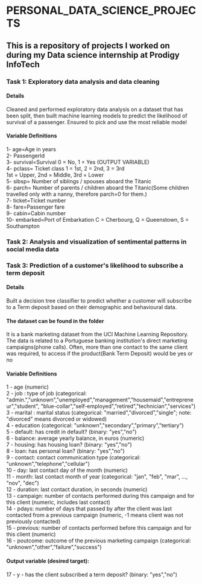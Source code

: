 # PERSONAL_DATA_SCIENCE_PROJECTS
## This is a repository of projects I worked on during my Data science internship at Prodigy InfoTech
### Task 1: Exploratory data analysis and data cleaning
#### Details
Cleaned and performed exploratory data analysis on a dataset that has been split, then built machine learning models to predict the likelihood of survival of a passenger. Ensured to pick and use the most reliable model
#### Variable Definitions
1- age=Age in years  
2- PassengerId  
3- survival=Survival	0 = No, 1 = Yes  (OUTPUT VARIABLE)  
4- pclass= Ticket class	1 = 1st, 2 = 2nd, 3 = 3rd  
 1st = Upper, 2nd = Middle, 3rd = Lower  
5- sibsp= Number of siblings / spouses aboard the Titanic  
6- parch= Number of parents / children aboard the Titanic(Some children travelled only with a nanny, therefore parch=0 for them.)  
7- ticket=Ticket number  
8- fare=Passenger fare  
9- cabin=Cabin number  
10- embarked=Port of Embarkation	C = Cherbourg, Q = Queenstown, S = Southampton
### Task 2: Analysis and visualization of sentimental patterns in social media data
### Task 3: Prediction of a customer's likelihood to subscribe a term deposit
#### Details
Built a decision tree classifier to predict whether a customer will subscribe to a Term deposit based on their demographic and behavioural data. 
#### The dataset can be found in the folder
It is a bank marketing dataset from the UCI Machine Learning Repository. The data is related to a Portuguese banking institution's direct marketing campaigns(phone calls). Often, more than one contact to the same client was required, to access if the product(Bank Term Deposit) would be yes or no
#### Variable Definitions
1 - age (numeric)  
2 - job : type of job (categorical: "admin.","unknown","unemployed","management","housemaid","entrepreneur","student",
                                       "blue-collar","self-employed","retired","technician","services")  
3 - marital : marital status (categorical: "married","divorced","single"; note: "divorced" means divorced or widowed)  
4 - education (categorical: "unknown","secondary","primary","tertiary")  
5 - default: has credit in default? (binary: "yes","no")  
6 - balance: average yearly balance, in euros (numeric)  
7 - housing: has housing loan? (binary: "yes","no")  
8 - loan: has personal loan? (binary: "yes","no")  
9 - contact: contact communication type (categorical: "unknown","telephone","cellular")  
10 - day: last contact day of the month (numeric)  
11 - month: last contact month of year (categorical: "jan", "feb", "mar", ..., "nov", "dec")  
12 - duration: last contact duration, in seconds (numeric)  
13 - campaign: number of contacts performed during this campaign and for this client (numeric, includes last contact)  
14 - pdays: number of days that passed by after the client was last contacted from a previous campaign (numeric, -1 means client was not previously contacted)  
15 - previous: number of contacts performed before this campaign and for this client (numeric)  
16 - poutcome: outcome of the previous marketing campaign (categorical: "unknown","other","failure","success")  
#### Output variable (desired target):
17 - y - has the client subscribed a term deposit? (binary: "yes","no")

